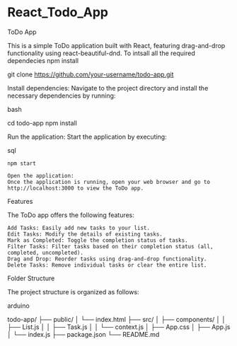 # React_Todo_App

ToDo App

This is a simple ToDo application built with React, featuring drag-and-drop functionality using react-beautiful-dnd.
To intsall all the required dependecies
   npm install

git clone https://github.com/your-username/todo-app.git

Install dependencies:
Navigate to the project directory and install the necessary dependencies by running:

bash

cd todo-app
npm install

Run the application:
Start the application by executing:

sql

    npm start

    Open the application:
    Once the application is running, open your web browser and go to http://localhost:3000 to view the ToDo app.

Features

The ToDo app offers the following features:

    Add Tasks: Easily add new tasks to your list.
    Edit Tasks: Modify the details of existing tasks.
    Mark as Completed: Toggle the completion status of tasks.
    Filter Tasks: Filter tasks based on their completion status (all, completed, uncompleted).
    Drag and Drop: Reorder tasks using drag-and-drop functionality.
    Delete Tasks: Remove individual tasks or clear the entire list.

Folder Structure

The project structure is organized as follows:

arduino

todo-app/
  ├── public/
  │   └── index.html
  ├── src/
  │   ├── components/
  │   │   ├── List.js
  │   │   ├── Task.js
  │   │   └── context.js
  │   ├── App.css
  │   ├── App.js
  │   └── index.js
  ├── package.json
  └── README.md
